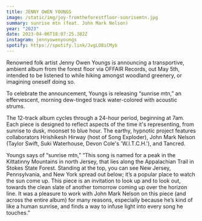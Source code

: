 ```yaml
---
title: JENNY OWEN YOUNGS
image: /static/img/joy-fromtheforestfloor-sunrisemtn.jpg
summary: sunrise mtn (feat. John Mark Nelson)
year: "2023"
date: 2023-04-06T18:07:25.382Z
instagram: jennyowenyoungs
spotify: https://spotify.link/JvgLO8iCMyb
---
```

Renowned folk artist Jenny Owen Youngs is announcing a transportive, ambient album from the forest floor via OFFAIR Records, out May 5th, intended to be listened to while hiking amongst woodland greenery, or imagining oneself doing so. 

To celebrate the announcement, Youngs is releasing “sunrise mtn,” an effervescent, morning dew-tinged track water-colored with acoustic strums. 

The 12-track album cycles through a 24-hour period, beginning at 7am. Each piece is designed to reflect aspects of the time it's representing, from sunrise to dusk, moonset to blue hour. The earthy, hypnotic project features collaborators Hrishikesh Hirway (host of Song Exploder), John Mark Nelson (Taylor Swift, Suki Waterhouse, Devon Cole's 'W.I.T.C.H.'), and Tancred. 

Youngs says of “sunrise mtn,” “This song is named for a peak in the Kittatinny Mountains in north Jersey, that lies along the Appalachian Trail in Stokes State Forest. Standing at the top, you can see New Jersey, Pennsylvania, and New York spread out below; it’s a popular place to watch the sun come up. This piece is an invitation to look up and to look out, towards the clean slate of another tomorrow coming up over the horizon line. It was a pleasure to work with John Mark Nelson on this piece (and across the entire album) for many reasons, especially because he’s kind of like a human sunrise, and finds a way to infuse light into every song he touches.”